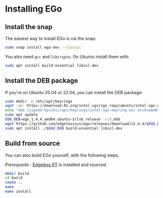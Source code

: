 # Installing EGo

## Install the snap

The easiest way to install EGo is via the snap:

```bash
sudo snap install ego-dev --classic
```

You also need `gcc` and `libcrypto`. On Ubuntu install them with:

```bash
sudo apt install build-essential libssl-dev
```

## Install the DEB package

If you're on Ubuntu 20.04 or 22.04, you can install the DEB package:

```bash
sudo mkdir -p /etc/apt/keyrings
wget -qO- https://download.01.org/intel-sgx/sgx_repo/ubuntu/intel-sgx-deb.key | sudo tee /etc/apt/keyrings/intel-sgx-keyring.asc > /dev/null
echo "deb [signed-by=/etc/apt/keyrings/intel-sgx-keyring.asc arch=amd64] https://download.01.org/intel-sgx/sgx_repo/ubuntu $(lsb_release -cs) main" | sudo tee /etc/apt/sources.list.d/intel-sgx.list
sudo apt update
EGO_DEB=ego_1.4.4_amd64_ubuntu-$(lsb_release -rs).deb
wget https://github.com/edgelesssys/ego/releases/download/v1.4.4/$EGO_DEB
sudo apt install ./$EGO_DEB build-essential libssl-dev
```

## Build from source

You can also build EGo yourself, with the following steps.

*Prerequisite* : [Edgeless RT](https://github.com/edgelesssys/edgelessrt) is installed and sourced.

```bash
mkdir build
cd build
cmake ..
make
make install
```
